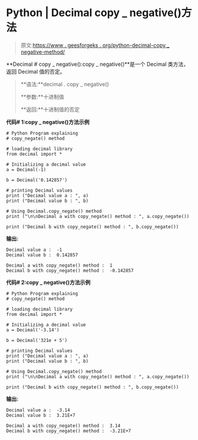# Python | Decimal copy _ negative()方法

> 原文:[https://www . geesforgeks . org/python-decimal-copy _ negative-method/](https://www.geeksforgeeks.org/python-decimal-copy_negate-method/)

**Decimal # copy _ negative():copy _ negative()**是一个 Decimal 类方法，返回 Decimal 值的否定。

> **语法:**decimal . copy _ negative()
> 
> **参数:**十进制值
> 
> **返回:**十进制值的否定

**代码# 1:copy _ negative()方法示例**

```
# Python Program explaining 
# copy_negate() method

# loading decimal library
from decimal import *

# Initializing a decimal value
a = Decimal(-1)

b = Decimal('0.142857')

# printing Decimal values
print ("Decimal value a : ", a)
print ("Decimal value b : ", b)

# Using Decimal.copy_negate() method
print ("\n\nDecimal a with copy_negate() method : ", a.copy_negate())

print ("Decimal b with copy_negate() method : ", b.copy_negate())
```

**输出:**

```
Decimal value a :  -1
Decimal value b :  0.142857

Decimal a with copy_negate() method :  1
Decimal b with copy_negate() method :  -0.142857

```

**代码# 2:copy _ negative()方法示例**

```
# Python Program explaining 
# copy_negate() method

# loading decimal library
from decimal import *

# Initializing a decimal value
a = Decimal('-3.14')

b = Decimal('321e + 5')

# printing Decimal values
print ("Decimal value a : ", a)
print ("Decimal value b : ", b)

# Using Decimal.copy_negate() method
print ("\n\nDecimal a with copy_negate() method : ", a.copy_negate())

print ("Decimal b with copy_negate() method : ", b.copy_negate())
```

**输出:**

```
Decimal value a :  -3.14
Decimal value b :  3.21E+7

Decimal a with copy_negate() method :  3.14
Decimal b with copy_negate() method :  -3.21E+7

```